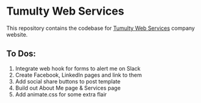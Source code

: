 # Tumulty Web Services

This repository contains the codebase for [Tumulty Web Services](https://tumultywebservices.dev) company website.

## To Dos:

1. Integrate web hook for forms to alert me on Slack
2. Create Facebook, LinkedIn pages and link to them
3. Add social share buttons to post template 
4. Build out About Me page & Services page
5. Add animate.css for some extra flair